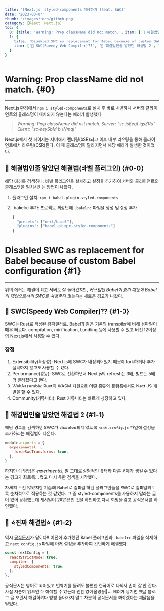 ```yaml
---
title: '[Next.js] styled-components 적용하기 (feat. SWC)'
date: '2023-03-07'
thumb: '/images/tech/github.png'
category: [React, Next.js]
toc: {
  0: {title: 'Warning: Prop className did not match.', item: ['🔎 해결법인줄 알았던 해결법(바벨 플러그인)']},
  1: {
    title: 'Disabled SWC as replacement for Babel because of custom Babel configuration', 
    item: ['🔎 SWC(Speedy Web Compiler)??', '🔎 해결법인줄 알았던 해결법 2', '🔎 ⭐진짜 해결법⭐']
  }
}
---
```


# Warning: Prop className did not match. {#0}

---

Next.js 환경에서 `npm i styled-components`로 설치 후 바로 사용하니 서버와 클라이언트의 클래스명이 매치되지 않는다는 에러가 발생했다.

> *Warning: Prop className did not match. Server: "sc-jsEegt igsZRu" Client: "sc-beySbM bHNmqi"*
> 

Next.js에서 첫 페이지는 서버에서 렌더링(SSR)되고 이후 내부 라우팅을 통해 클라이언트에서 라우팅(CSR)된다. 이 때 클래스명이 달라지면서 해당 에러가 발생한 것이었다.

## 🔎 해결법인줄 알았던 해결법(바벨 플러그인) {#0-0}

해당 에러를 검색하니, 바벨 플러그인을 설치하고 설정을 추가하여 서버와 클라이언트의 클래스명을 일치시키는 방법이 나왔다. 

1. 플러그인 설치: `npm i babel-plugin-styled-components`
2. .babelrc 추가: 프로젝트 최상단에 `.babelrc` 파일을 생성 및 설정 추가
    
    ```jsx
    {
      "presets": ["next/babel"],
      "plugins": ["babel-plugin-styled-components"]
    }
    ```
    

# Disabled SWC as replacement for Babel because of custom Babel configuration {#1}

---

위의 에러는 해결이 되고 서버도 잘 돌아갔지만, *커스텀된 Babel이 있기 때문에 Babel의 대안으로서의 SWC를 사용하지 않는다*는 새로운 경고가 나왔다. 

## 🔎 SWC(Speedy Web Compiler)?? {#1-0}

SWC는 Rust로 작성된 컴파일러로, Babel과 같은 기존의 transpiler에 비해 컴파일이 매우 빠르다. compilation, minification, bundling 등에 사용할 수 있고 버전 12이상의 Next.js에서 사용할 수 있다.  

### 장점

1. Extensibility(확장성): Next.js에 SWC가 내장되어있기 때문에 fork하거나 추가 설치하지 않고도 사용할 수 있다. 
2. Performance(성능): SWC로 전환하면서 Next.js의 refresh는 3배, 빌드는 5배 더 빨라졌다고 한다.
3. WebAssembly: Rust의 WASM 지원으로 어떤 종류의 플랫폼에서도 Next JS 개발을 할 수 있다.
4. Community(커뮤니티): Rust 커뮤니티는 빠르게 성장하고 있다. 

## 🔎 해결법인줄 알았던 해결법 2 {#1-1}

해당 경고를 검색하면 SWC가 disabled되지 않도록 `next.config.js` 파일에 설정을 추가하라는 해결법이 나온다. 

```jsx
module.exports = {
  experimental: {
    forceSwcTransforms: true,
  },
}
```

하지만 이 방법은 *experimental*, 말 그대로 실험적인 상태라 다른 문제가 생길 수 있다는 경고가 촤르륵… 떴고 다시 무한 검색을 시작했다. 

자세히 보진 않았지만 기존에 Babel로 컴파일 하던 플러그인들을 SWC로 컴파일되도록 순차적으로 적용하는 것 같았다. 그 중 styled-components를 사용하지 말라는 글이 있어 당황했는데 게시일이 2021년인 것을 확인하고 다시 희망을 갖고 공식문서를 확인했다. 

## 🔎 ⭐진짜 해결법⭐ {#1-2}

역시 [공식문서](https://nextjs.org/docs/advanced-features/compiler)가 답이다!! 이전에 추가했던 Babel 플러그인과 `.babelrc` 파일을 삭제하고 `next.config.js` 파일에 아래 설정을 추가하여 간단하게 해결했다. 

```jsx
const nextConfig = {
  reactStrictMode: true,
  compiler: {
    styledComponents: true,
  },
};
```

공식문서는 영어로 되어있고 번역기를 돌려도 불편한 한국어로 나와서 손이 잘 안 간다. 사실 차분히 읽으면 다 해석할 수 있는데 괜한 영어울렁증🤮… 에러가 생기면 옛날 블로그 글 보면서 해결하려다 빙빙 돌아가지 말고 차분히 공식문서를 봐야겠다는 깨달음을 얻었다.